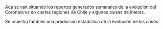 Acá se van situando los reportes generados semanales de la evolución del Coronavirus en ciertas regiones de Chile y algunos países de interés.

Se muestra también una predicción estadística de la evolución de los casos
